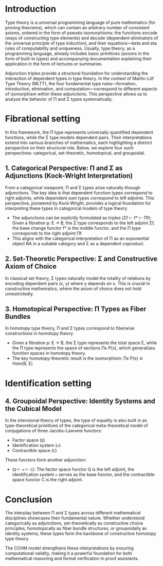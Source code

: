 # Introduction

Type theory is a universal programming language of pure mathematics (for proving theorems),
which can contain an arbitrary number of consistent axioms, ordered in the form of
pseudo-isomorphisms: the functions encode (ways of constructing type elements) and
decode (dependent eliminators of the universal principle of type induction), and
their equations—beta and eta rules of computability and uniqueness. Usually, type
theory, as a programming language, already includes basic primitives (axioms in
the form of built-in types) and accompanying documentation explaining their application
in the form of lectures or summaries.

Adjunction triples provide a structural foundation for understanding the interaction
of dependent types in type theory. In the context of Martin-Löf Type Theory (MLTT),
the four fundamental type rules—formation, introduction, elimination, and
computation—correspond to different aspects of isomorphism within these
adjunctions. This perspective allows us to analyze the behavior of Π and Σ types systematically.

# Fibrational setting

In this framework, the Π type represents universally quantified dependent functions,
while the Σ type models dependent pairs. Their interpretations extend into various
branches of mathematics, each highlighting a distinct perspective on their structural role.
Below, we explore four such perspectives: categorical, set-theoretic, homotopical, and groupoidal.

## 1. Categorical Perspective: Π and Σ as Adjunctions (Kock-Wright Interpretation)

From a categorical viewpoint, Π and Σ types arise naturally through adjunctions.
The key idea is that dependent function types correspond to right adjoints,
while dependent sum types correspond to left adjoints. This perspective,
pioneered by Kock-Wright, provides a logical foundation for interpreting
these types in categorical models of type theory.

* The adjunctions can be explicitly formulated as triples (Σf ⊢ f* ⊢ Πf): Given a fibration p: E → B, the Σ type corresponds to the left adjoint Σf,
the base change functor f* is the middle functor, and the Π type corresponds to the right adjoint Πf.
* This aligns with the categorical interpretation of Π as an exponential object BA in a suitable category and Σ as a dependent coproduct.
  
## 2. Set-Theoretic Perspective: Σ and Constructive Axiom of Choice

In classical set theory, Σ types naturally model the totality of relations by
encoding dependent pairs (x, y) where y depends on x. This is crucial in
constructive mathematics, where the axiom of choice does not hold unrestrictedly.

## 3. Homotopical Perspective: Π Types as Fiber Bundles

In homotopy type theory, Π and Σ types correspond to fiberwise constructions in homotopy theory.
* Given a fibration p: E → B, the Σ type represents the total space E, while the Π type represents
  the space of sections Πx P(x), which generalizes function spaces in homotopy theory.
* The key homotopy-theoretic result is the isomorphism: Πx P(x) ≅ Hom(B, E)

# Identification setting

## 4. Groupoidal Perspective: Identity Systems and the Cubical Model

In the intensional theory of types, the type of equality is also built in as
type-theoretical primitives of the categorical meta-theoretical model of
conjugations of three Jacobs-Lawvere functors:
* Factor space (`Q`)
* Identification system (`=`)
* Contractible space (`C`)

These functors form another adjunction:
* (`Q` ⊢ `=` ⊢ `C`): The factor space functor Q is the left adjoint, the identification system `=`
  serves as the base functor, and the contractible space functor C is the right adjoint.

# Conclusion

The interplay between Π and Σ types across different mathematical disciplines showcases
their fundamental nature. Whether understood categorically as adjunctions, set-theoretically
as constructive choice principles, homotopically as fiber bundle structures, or groupoidally
as identity systems, these types form the backbone of constructive homotopy type theory.

The CCHM model strengthens these interpretations by ensuring computational validity,
making it a powerful foundation for both mathematical reasoning and formal verification
in proof assistants.
